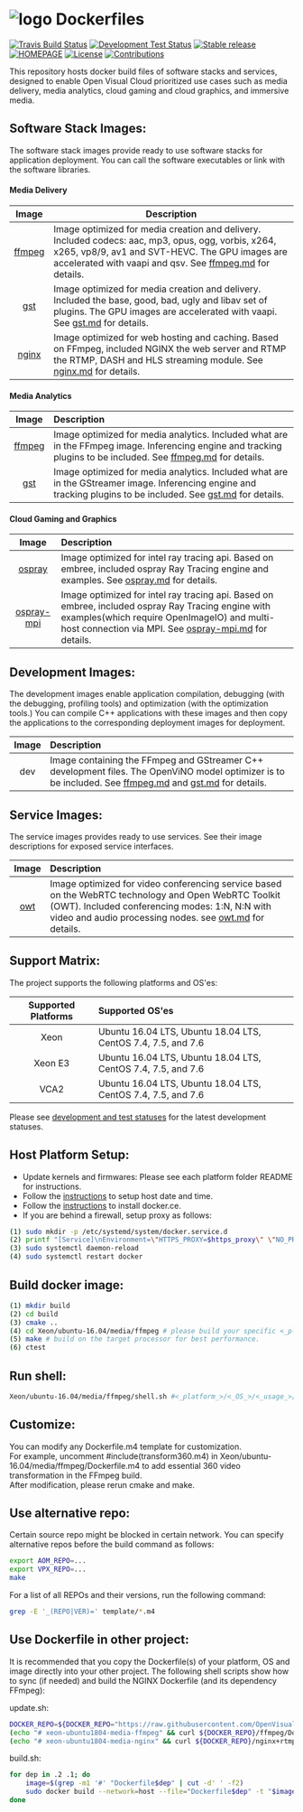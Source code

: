 # ![logo][]  Dockerfiles
[![Travis Build Status](https://travis-ci.com/OpenVisualCloud/Dockerfiles.svg?branch=master)](https://travis-ci.com/OpenVisualCloud/Dockerfiles)
[![Development Test Status](https://img.shields.io/badge/Test-Result-green.svg)](https://github.com/jhou5/Dockerfiles/blob/master/doc/test.md)
[![Stable release](https://img.shields.io/badge/latest_release-v1.0-blue.svg)](https://github.com/OpenVisualCloud/Dockerfiles/releases/tag/v1.0)
[![HOMEPAGE](https://img.shields.io/badge/HOMEPAGE-01.org-brightblue.svg)](https://01.org/OpenVisualCloud)
[![License](https://img.shields.io/badge/license-BSD_3_Clause-yellow.svg)](https://github.com/OpenVisualCloud/Dockerfiles/blob/master/LICENSE)
[![Contributions](https://img.shields.io/badge/contributions-welcome-orange.svg)](https://github.com/OpenVisualCloud/Dockerfiles/wiki)

[logo]: https://avatars3.githubusercontent.com/u/46843401?s=90&v=4

This repository hosts docker build files of software stacks and services, designed to enable Open Visual Cloud prioritized use cases such as media delivery, media analytics, cloud gaming and cloud graphics, and immersive media.

## Software Stack Images:

The software stack images provide ready to use software stacks for application deployment. You can call the software executables or link with the software libraries.   

#### Media Delivery

| Image | Description |
| :-----: | ----- | 
| [ffmpeg](doc/ffmpeg.md) |Image optimized for media creation and delivery. Included codecs: aac, mp3, opus, ogg, vorbis, x264, x265, vp8/9, av1 and SVT-HEVC. The GPU images are accelerated with vaapi and qsv. See [ffmpeg.md](doc/ffmpeg.md) for details.|
| [gst](doc/gst.md) |Image optimized for media creation and delivery. Included the base, good, bad, ugly and libav set of plugins. The GPU images are accelerated with vaapi. See [gst.md](doc/gst.md) for details.|
| [nginx](doc/nginx.md) |Image optimized for web hosting and caching. Based on FFmpeg, included NGINX the web server and RTMP the RTMP, DASH and HLS streaming module. See [nginx.md](doc/nginx.md) for details.|

#### Media Analytics   

| Image | Description |
| :-----: | :----- | 
| [ffmpeg](doc/ffmpeg.md) |Image optimized for media analytics. Included what are in the FFmpeg image. Inferencing engine and tracking plugins to be included. See [ffmpeg.md](doc/ffmpeg.md) for details.|
| [gst](doc/gst.md) |Image optimized for media analytics. Included what are in the GStreamer image. Inferencing engine and tracking plugins to be included. See [gst.md](doc/gst.md) for details.|

#### Cloud Gaming and Graphics

| Image | Description |
| :-----: | :----- | 
| [ospray](doc/ospray.md) |Image optimized for intel ray tracing api. Based on embree, included ospray Ray Tracing engine and examples. See [ospray.md](doc/ospray.md) for details.|
| [ospray-mpi](doc/ospray-mpi.md) |Image optimized for intel ray tracing api. Based on embree, included ospray Ray Tracing engine with examples(which require OpenImageIO) and multi-host connection via MPI. See [ospray-mpi.md](doc/ospray-mpi.md) for details.|

## Development Images:     

The development images enable application compilation, debugging (with the debugging, profiling tools) and optimization (with the optimization tools.) You can compile C++ applications with these images and then copy the applications to the corresponding deployment images for deployment.       

| Image | Description |
| :-----: | :----- | 
| dev | Image containing the FFmpeg and GStreamer C++ development files. The OpenViNO model optimizer is to be included. See [ffmpeg.md](doc/ffmpeg.md) and [gst.md](doc/gst.md) for details.|

## Service Images:

The service images provides ready to use services. See their image descriptions for exposed service interfaces.    

| Image | Description |
| :-----: | :----- | 
| [owt](doc/owt.md)| Image optimized for video conferencing service based on the WebRTC technology and Open WebRTC Toolkit (OWT). Included conferencing modes: 1:N, N:N with video and audio processing nodes. see [owt.md](doc/owt.md) for details. |

## Support Matrix:

The project supports the following platforms and OS'es:

| Supported Platforms | Supported OS'es |
| :---: | :--- |
| Xeon | Ubuntu 16.04 LTS, Ubuntu 18.04 LTS, CentOS 7.4, 7.5, and 7.6 |
| Xeon E3 | Ubuntu 16.04 LTS, Ubuntu 18.04 LTS, CentOS 7.4, 7.5, and 7.6 |
| VCA2 | Ubuntu 16.04 LTS, Ubuntu 18.04 LTS, CentOS 7.4, 7.5, and 7.6 |

Please see [development and test statuses](doc/test.md) for the latest development statuses.    

## Host Platform Setup:

- Update kernels and firmwares: Please see each platform folder README for instructions.    
- Follow the [instructions](https://www.digitalocean.com/community/tutorials/how-to-set-up-time-synchronization-on-ubuntu-18-04) to setup host date and time.
- Follow the [instructions](https://docs.docker.com/install) to install docker.ce.    
- If you are behind a firewall, setup proxy as follows:    

```bash
(1) sudo mkdir -p /etc/systemd/system/docker.service.d    
(2) printf "[Service]\nEnvironment=\"HTTPS_PROXY=$https_proxy\" \"NO_PROXY=$no_proxy\"\n" | sudo tee /etc/systemd/system/docker.service.d/proxy.conf    
(3) sudo systemctl daemon-reload     
(4) sudo systemctl restart docker     
```

## Build docker image: 

```bash
(1) mkdir build    
(2) cd build     
(3) cmake ..    
(4) cd Xeon/ubuntu-16.04/media/ffmpeg # please build your specific <_platform_>/<_OS_>/<_usage_>/<_image_> only as a full build takes a long time.     
(5) make # build on the target processor for best performance.    
(6) ctest   
```

## Run shell:

```bash
Xeon/ubuntu-16.04/media/ffmpeg/shell.sh #<_platform_>/<_OS_>/<_usage_>/<_image_>
```

## Customize:

You can modify any Dockerfile.m4 template for customization.     
For example, uncomment #include(transform360.m4) in Xeon/ubuntu-16.04/media/ffmpeg/Dockerfile.m4 to add essential 360 video transformation in the FFmpeg build.    
After modification, please rerun cmake and make.     

## Use alternative repo:

Certain source repo might be blocked in certain network. You can specify alternative repos before the build command as follows:

```bash
export AOM_REPO=...       
export VPX_REPO=...     
make
```

For a list of all REPOs and their versions, run the following command:

```bash
grep -E '_(REPO|VER)=' template/*.m4         
```

## Use Dockerfile in other project:

It is recommended that you copy the Dockerfile(s) of your platform, OS and image directly into your other project. The following shell scripts show how to sync (if needed) and build the NGINX Dockerfile (and its dependency FFmpeg):

update.sh:   
```bash
DOCKER_REPO=${DOCKER_REPO="https://raw.githubusercontent.com/OpenVisualCloud/Dockerfiles/master/Xeon/ubuntu-18.04/media"}    
(echo "# xeon-ubuntu1804-media-ffmpeg" && curl ${DOCKER_REPO}/ffmpeg/Dockerfile) > Dockerfile.2    
(echo "# xeon-ubuntu1804-media-nginx" && curl ${DOCKER_REPO}/nginx+rtmp/Dockerfile) > Dockerfile.1    
```
build.sh:   
```bash
for dep in .2 .1; do   
    image=$(grep -m1 '#' "Dockerfile$dep" | cut -d' ' -f2)   
    sudo docker build --network=host --file="Dockerfile$dep" -t "$image:latest" . $(env | grep -E '_(proxy)=' | sed 's/^/--build-arg /')   
done  
```
